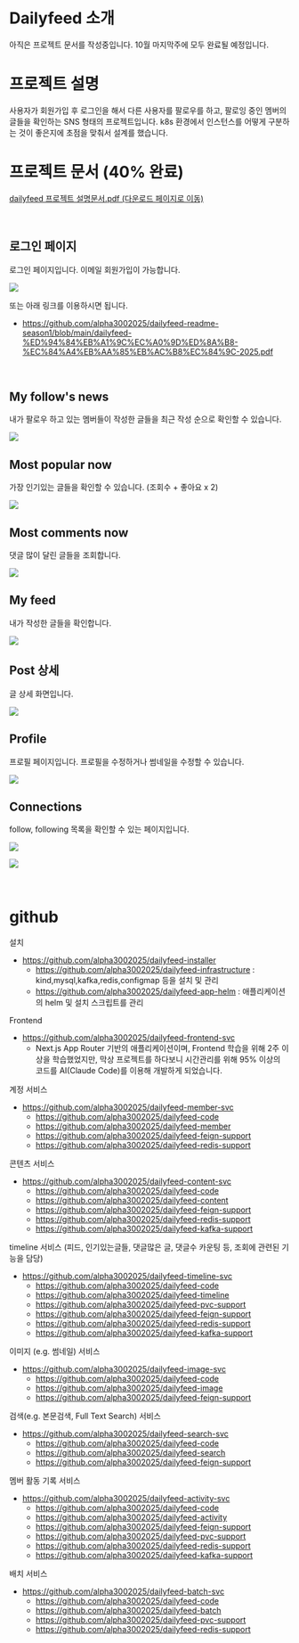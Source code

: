 # Dailyfeed 소개
아직은 프로젝트 문서를 작성중입니다. 10월 마지막주에 모두 완료될 예정입니다.

# 프로젝트 설명
사용자가 회원가입 후 로그인을 해서 다른 사용자를 팔로우를 하고, 팔로잉 중인 멤버의 글들을 확인하는 SNS 형태의 프로젝트입니다. k8s 환경에서 인스턴스를 어떻게 구분하는 것이 좋은지에 초점을 맞춰서 설계를 했습니다.<br/>

# 프로젝트 문서 (40% 완료)
[dailyfeed 프로젝트 설명문서.pdf (다운로드 페이지로 이동)](./dailyfeed-프로젝트-설명문서-2025.pdf) 

<br/>

## 로그인 페이지

로그인 페이지입니다. 이메일 회원가입이 가능합니다.

![](./img/readme/documentation/login.png)
<br/>

또는 아래 링크를 이용하시면 됩니다.
- https://github.com/alpha3002025/dailyfeed-readme-season1/blob/main/dailyfeed-%ED%94%84%EB%A1%9C%EC%A0%9D%ED%8A%B8-%EC%84%A4%EB%AA%85%EB%AC%B8%EC%84%9C-2025.pdf

<br/>

## My follow's news

내가 팔로우 하고 있는 멤버들이 작성한 글들을 최근 작성 순으로 확인할 수 있습니다.

![](./img/readme/documentation/1-my-follows-news.png)
<br/>



## Most popular now

가장 인기있는 글들을 확인할 수 있습니다. (조회수 + 좋아요 x 2)

![](./img/readme/documentation/2-most-popular-now.png)
<br/>



## Most comments now

댓글 많이 달린 글들을 조회합니다.

![](./img/readme/documentation/3-most-comments-now.png)
<br/>



## My feed

내가 작성한 글들을 확인합니다.

![](./img/readme/documentation/4-my-feed.png)
<br/>

## Post 상세

글 상세 화면입니다.

![](./img/readme/documentation/7-post-detail.png)
<br/>

## Profile

프로필 페이지입니다. 프로필을 수정하거나 썸네일을 수정할 수 있습니다.

![](./img/readme/documentation/5-profile.png)
<br/>

## Connections

follow, following 목록을 확인할 수 있는 페이지입니다.

![](./img/readme/documentation/6-connections-1.png)
<br/>

![](./img/readme/documentation/6-connections-2.png)
<br/>


<br/>



# github

설치
- https://github.com/alpha3002025/dailyfeed-installer
  - https://github.com/alpha3002025/dailyfeed-infrastructure : kind,mysql,kafka,redis,configmap 등을 설치 및 관리
  - https://github.com/alpha3002025/dailyfeed-app-helm : 애플리케이션의 helm 및 설치 스크립트를 관리





Frontend

- https://github.com/alpha3002025/dailyfeed-frontend-svc
  - Next.js App Router 기반의 애플리케이션이며, Frontend 학습을 위해 2주 이상을 학습했었지만, 막상 프로젝트를 하다보니 시간관리를 위해 95% 이상의 코드를 AI(Claude Code)를 이용해 개발하게 되었습니다.





계정 서비스

- https://github.com/alpha3002025/dailyfeed-member-svc
  - https://github.com/alpha3002025/dailyfeed-code
  - https://github.com/alpha3002025/dailyfeed-member
  - https://github.com/alpha3002025/dailyfeed-feign-support
  - https://github.com/alpha3002025/dailyfeed-redis-support





콘텐츠 서비스

- https://github.com/alpha3002025/dailyfeed-content-svc
  - https://github.com/alpha3002025/dailyfeed-code
  - https://github.com/alpha3002025/dailyfeed-content
  - https://github.com/alpha3002025/dailyfeed-feign-support
  - https://github.com/alpha3002025/dailyfeed-redis-support
  - https://github.com/alpha3002025/dailyfeed-kafka-support





timeline 서비스 (피드, 인기있는글들, 댓글많은 글, 댓글수 카운팅 등, 조회에 관련된 기능을 담당)

- https://github.com/alpha3002025/dailyfeed-timeline-svc
  - https://github.com/alpha3002025/dailyfeed-code
  - https://github.com/alpha3002025/dailyfeed-timeline
  - https://github.com/alpha3002025/dailyfeed-pvc-support
  - https://github.com/alpha3002025/dailyfeed-feign-support
  - https://github.com/alpha3002025/dailyfeed-redis-support
  - https://github.com/alpha3002025/dailyfeed-kafka-support





이미지 (e.g. 썸네일) 서비스

- https://github.com/alpha3002025/dailyfeed-image-svc
  - https://github.com/alpha3002025/dailyfeed-code
  - https://github.com/alpha3002025/dailyfeed-image
  - https://github.com/alpha3002025/dailyfeed-feign-support





검색(e.g. 본문검색, Full Text Search) 서비스

- https://github.com/alpha3002025/dailyfeed-search-svc
  - https://github.com/alpha3002025/dailyfeed-code
  - https://github.com/alpha3002025/dailyfeed-search
  - https://github.com/alpha3002025/dailyfeed-feign-support





멤버 활동 기록 서비스

- https://github.com/alpha3002025/dailyfeed-activity-svc
  - https://github.com/alpha3002025/dailyfeed-code
  - https://github.com/alpha3002025/dailyfeed-activity
  - https://github.com/alpha3002025/dailyfeed-feign-support
  - https://github.com/alpha3002025/dailyfeed-pvc-support
  - https://github.com/alpha3002025/dailyfeed-redis-support
  - https://github.com/alpha3002025/dailyfeed-kafka-support





배치 서비스

- https://github.com/alpha3002025/dailyfeed-batch-svc
  - https://github.com/alpha3002025/dailyfeed-code
  - https://github.com/alpha3002025/dailyfeed-batch
  - https://github.com/alpha3002025/dailyfeed-pvc-support
  - https://github.com/alpha3002025/dailyfeed-redis-support

